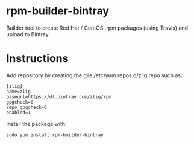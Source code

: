 # rpm-builder-bintray
Builder tool to create Red Hat / CentOS .rpm packages (using Travis) and upload to Bintray


# Instructions


Add repository by creating the gile /etc/yum.repos.d/zlig.repo such as:

```
[zlig]
name=zlig
baseurl=https://dl.bintray.com/zlig/rpm
gpgcheck=0
repo_gpgcheck=0
enabled=1
```

Install the package with:
```
sudo yum install rpm-builder-bintray
```
